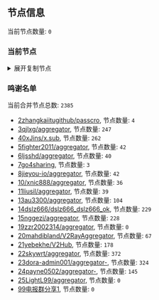 
## 节点信息
当前节点数量: `0`
### 当前节点
<details>
  <summary>展开复制节点</summary>

    

</details>

### 鸣谢名单
当前合并节点总数: `2385`
- [2zhangkaiitugithub/passcro](https://github.com/zhangkaiitugithub/passcro), 节点数量: `4`
- [3qjlxg/aggregator](https://github.com/qjlxg/aggregator), 节点数量: `247`
- [40xJins/x.sub](https://github.com/0xJins/x.sub), 节点数量: `262`
- [5fighter2011/aggregator](https://github.com/fighter2011/aggregator), 节点数量: `42`
- [6ljsshd/aggregator](https://github.com/ljsshd/aggregator), 节点数量: `40`
- [7go4sharing](https://github.com/go4sharing), 节点数量: `3`
- [8jieyou-io/aggregator](https://github.com/jieyou-io/aggregator), 节点数量: `42`
- [10/xnic888/aggregator](https://github.com/xnic888/aggregator), 节点数量: `36`
- [11liusil/aggregator](https://github.com/liusil/aggregator), 节点数量: `39`
- [13au3300/aggregator](https://github.com/au3300/aggregator), 节点数量: `104`
- [14dslz666/dslz666_dslz666_ok](https://github.com/dslz666/dslz666_dslz666_ok), 节点数量: `229`
- [15nggezi/aggregator](https://github.com/nggezi/aggregator), 节点数量: `228`
- [19zzr2002314/aggregator](https://github.com/zzr2002314/aggregator), 节点数量: `0`
- [20mahdibland/V2RayAggregator](https://github.com/mahdibland/V2RayAggregator), 节点数量: `67`
- [21yebekhe/V2Hub](https://github.com/yebekhe/V2Hub), 节点数量: `178`
- [22skywrt/aggregator](https://github.com/skywrt/aggregator), 节点数量: `372`
- [23dora-admin001/aggregator-](https://github.com/dora-admin001/aggregator-), 节点数量: `324`
- [24payne0502/aggregator-](https://github.com/payne0502/aggregator-), 节点数量: `145`
- [25LightL99/aggregator](https://github.com/LightL99/aggregator), 节点数量: `0`
- [99电报群分享1](https://github.com/cdddbc/getAirport), 节点数量: `0`


